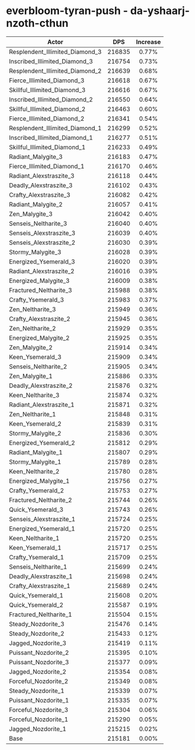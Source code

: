 # everbloom-tyran-push - da-yshaarj-nzoth-cthun
| Actor | DPS | Increase |
|---|:---:|:---:|
|Resplendent_Illimited_Diamond_3|216835|0.77%|
|Inscribed_Illimited_Diamond_3|216754|0.73%|
|Resplendent_Illimited_Diamond_2|216639|0.68%|
|Fierce_Illimited_Diamond_3|216618|0.67%|
|Skillful_Illimited_Diamond_3|216616|0.67%|
|Inscribed_Illimited_Diamond_2|216550|0.64%|
|Skillful_Illimited_Diamond_2|216463|0.60%|
|Fierce_Illimited_Diamond_2|216341|0.54%|
|Resplendent_Illimited_Diamond_1|216299|0.52%|
|Inscribed_Illimited_Diamond_1|216277|0.51%|
|Skillful_Illimited_Diamond_1|216233|0.49%|
|Radiant_Malygite_3|216183|0.47%|
|Fierce_Illimited_Diamond_1|216170|0.46%|
|Radiant_Alexstraszite_3|216118|0.44%|
|Deadly_Alexstraszite_3|216102|0.43%|
|Crafty_Alexstraszite_3|216082|0.42%|
|Radiant_Malygite_2|216057|0.41%|
|Zen_Malygite_3|216042|0.40%|
|Senseis_Neltharite_3|216040|0.40%|
|Senseis_Alexstraszite_3|216039|0.40%|
|Senseis_Alexstraszite_2|216030|0.39%|
|Stormy_Malygite_3|216028|0.39%|
|Energized_Ysemerald_3|216020|0.39%|
|Radiant_Alexstraszite_2|216016|0.39%|
|Energized_Malygite_3|216009|0.38%|
|Fractured_Neltharite_3|215988|0.38%|
|Crafty_Ysemerald_3|215983|0.37%|
|Zen_Neltharite_3|215949|0.36%|
|Crafty_Alexstraszite_2|215945|0.36%|
|Zen_Neltharite_2|215929|0.35%|
|Energized_Malygite_2|215925|0.35%|
|Zen_Malygite_2|215914|0.34%|
|Keen_Ysemerald_3|215909|0.34%|
|Senseis_Neltharite_2|215905|0.34%|
|Zen_Malygite_1|215886|0.33%|
|Deadly_Alexstraszite_2|215876|0.32%|
|Keen_Neltharite_3|215874|0.32%|
|Radiant_Alexstraszite_1|215871|0.32%|
|Zen_Neltharite_1|215848|0.31%|
|Keen_Ysemerald_2|215839|0.31%|
|Stormy_Malygite_2|215836|0.30%|
|Energized_Ysemerald_2|215812|0.29%|
|Radiant_Malygite_1|215807|0.29%|
|Stormy_Malygite_1|215789|0.28%|
|Keen_Neltharite_2|215780|0.28%|
|Energized_Malygite_1|215756|0.27%|
|Crafty_Ysemerald_2|215753|0.27%|
|Fractured_Neltharite_2|215744|0.26%|
|Quick_Ysemerald_3|215743|0.26%|
|Senseis_Alexstraszite_1|215724|0.25%|
|Energized_Ysemerald_1|215720|0.25%|
|Keen_Neltharite_1|215720|0.25%|
|Keen_Ysemerald_1|215717|0.25%|
|Crafty_Ysemerald_1|215709|0.25%|
|Senseis_Neltharite_1|215699|0.24%|
|Deadly_Alexstraszite_1|215698|0.24%|
|Crafty_Alexstraszite_1|215689|0.24%|
|Quick_Ysemerald_1|215608|0.20%|
|Quick_Ysemerald_2|215587|0.19%|
|Fractured_Neltharite_1|215504|0.15%|
|Steady_Nozdorite_3|215476|0.14%|
|Steady_Nozdorite_2|215433|0.12%|
|Jagged_Nozdorite_3|215419|0.11%|
|Puissant_Nozdorite_2|215395|0.10%|
|Puissant_Nozdorite_3|215377|0.09%|
|Jagged_Nozdorite_2|215354|0.08%|
|Forceful_Nozdorite_2|215349|0.08%|
|Steady_Nozdorite_1|215339|0.07%|
|Puissant_Nozdorite_1|215335|0.07%|
|Forceful_Nozdorite_3|215304|0.06%|
|Forceful_Nozdorite_1|215290|0.05%|
|Jagged_Nozdorite_1|215215|0.02%|
|Base|215181|0.00%|
